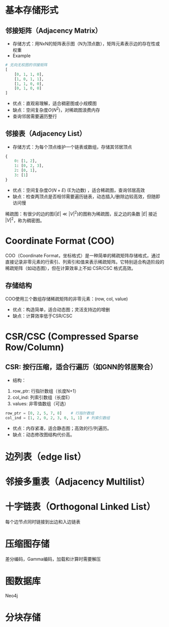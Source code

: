 # 基本存储形式
## 邻接矩阵（Adjacency Matrix）
- 存储方式：用NxN的矩阵表示图（N为顶点数），矩阵元素表示边的存在性或权重
- Example
```python
# 无向无权图的邻接矩阵
[
    [0, 1, 1, 0],
    [1, 0, 1, 1],
    [1, 1, 0, 0],
    [0, 1, 0, 0]
]
```
- 优点：直观易理解，适合稠密图或小规模图
- 缺点：空间复杂度$O(N^2)$，对稀疏图浪费内存
- 查询邻居需要遍历整行

## 邻接表（Adjacency List）
- 存储方式：为每个顶点维护一个链表或数组，存储其邻居顶点
```python
{
    0: [1, 2],
    1: [0, 2, 3],
    2: [0, 1],
    3: [1]
}
```
- 优点：空间复杂度$O(N+E)$ (E为边数)
，适合稀疏图，查询邻居高效
- 缺点：检查两顶点是否相邻需要遍历链表，动态插入/删除边较高效，但随即访问慢
  



稀疏图：有很少的边的图($|E| \ll |V|^2$)的图称为稀疏图，反之边的条数 $|E|$ 接近 $|V|^2$，称为稠密图。
# Coordinate Format (COO)
COO（Coordinate Format，坐标格式）是一种简单的稀疏矩阵存储格式，通过直接记录非零元素的行索引、列索引和值来表示稀疏矩阵。它特别适合构造阶段的稀疏矩阵（如动态图），但在计算效率上不如 CSR/CSC 格式高效。

## 存储结构
COO使用三个数组存储稀疏矩阵的非零元素：(row, col, value)
- 优点：构造简单，适合动态图；灵活支持边的增删
- 缺点：计算效率低于CSR/CSC

# CSR/CSC (Compressed Sparse Row/Column)
## CSR: 按行压缩，适合行遍历（如GNN的邻居聚合）
- 结构：
1. row_ptr: 行指针数组（长度N+1）
2. col_ind: 列索引数组（长度E）
3. values: 非零值数组（可选）
```python
row_ptr = [0, 2, 5, 7, 8]    # 行指针数组
col_ind = [1, 2, 0, 2, 3, 0, 1, 1]  # 列索引数组
```
- 优点：内存紧凑，适合静态图；高效的行/列遍历。
- 缺点：动态修改图结构代价高。

# 边列表（edge list）

# 邻接多重表（Adjacency Multilist）

# 十字链表（Orthogonal Linked List）
每个边节点同时链接到出边和入边链表

# 压缩图存储
差分编码，Gamma编码，加载和计算时需要解压

# 图数据库
Neo4j

# 分块存储